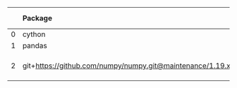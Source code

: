 <!-- markdown-link-check-disable -->

|    | Package                                                   | Version in 4.0.0     | Version in 4.1.0     | Status   |
|---:|:----------------------------------------------------------|:---------------------|:---------------------|:---------|
|  0 | cython                                                    | 0.29.21              | 0.29.21              |          |
|  1 | pandas                                                    | 0.22.0               | 0.22.0               |          |
|  2 | git+https://github.com/numpy/numpy.git@maintenance/1.19.x | No version specified | No version specified |          |